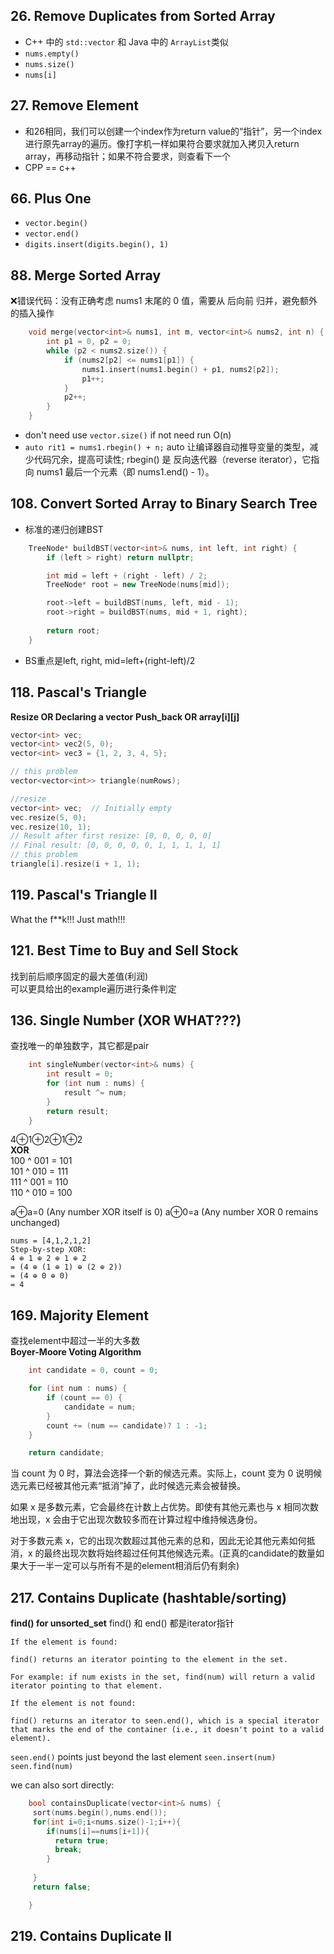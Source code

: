 ## 26. Remove Duplicates from Sorted Array
- C++ 中的 `std::vector` 和 Java 中的 `ArrayList`类似
- `nums.empty()`
- `nums.size()`
- `nums[i]`

## 27. Remove Element
- 和26相同，我们可以创建一个index作为return value的“指针”，另一个index进行原先array的遍历。像打字机一样如果符合要求就加入拷贝入return array，再移动指针；如果不符合要求，则查看下一个
- CPP == c++

## 66. Plus One
- `vector.begin()`
- `vector.end()`
- `digits.insert(digits.begin(), 1)`

## 88. Merge Sorted Array
❌错误代码：没有正确考虑 nums1 末尾的 0 值，需要从 后向前 归并，避免额外的插入操作
```c++
    void merge(vector<int>& nums1, int m, vector<int>& nums2, int n) {
        int p1 = 0, p2 = 0;
        while (p2 < nums2.size()) {
            if (nums2[p2] <= nums1[p1]) {
                nums1.insert(nums1.begin() + p1, nums2[p2]);
                p1++;
            }
            p2++;
        }
    }
```
- don't need use `vector.size()` if not need run O(n)
- `auto rit1 = nums1.rbegin() + n;` auto 让编译器自动推导变量的类型，减少代码冗余，提高可读性; rbegin() 是 反向迭代器（reverse iterator），它指向 nums1 最后一个元素（即 nums1.end() - 1）。

## 108. Convert Sorted Array to Binary Search Tree
- 标准的递归创建BST
```cpp
    TreeNode* buildBST(vector<int>& nums, int left, int right) {
        if (left > right) return nullptr;

        int mid = left + (right - left) / 2;
        TreeNode* root = new TreeNode(nums[mid]);

        root->left = buildBST(nums, left, mid - 1);
        root->right = buildBST(nums, mid + 1, right);
        
        return root;
    }
```
- BS重点是left, right, mid=left+(right-left)/2

## 118. Pascal's Triangle
**Resize OR Declaring a vector**
**Push_back OR array[i][j]**
```cpp
vector<int> vec;
vector<int> vec2(5, 0);
vector<int> vec3 = {1, 2, 3, 4, 5};

// this problem
vector<vector<int>> triangle(numRows);

//resize
vector<int> vec;  // Initially empty
vec.resize(5, 0);
vec.resize(10, 1);
// Result after first resize: [0, 0, 0, 0, 0]
// Final result: [0, 0, 0, 0, 0, 1, 1, 1, 1, 1]
// this problem
triangle[i].resize(i + 1, 1);
```

## 119. Pascal's Triangle II
What the f**k!!!
Just math!!!

## 121. Best Time to Buy and Sell Stock
找到前后顺序固定的最大差值(利润)    
可以更具给出的example遍历进行条件判定    

## 136. Single Number (XOR WHAT???)
查找唯一的单独数字，其它都是pair  
```CPP
    int singleNumber(vector<int>& nums) {
        int result = 0;
        for (int num : nums) {
            result ^= num;
        }
        return result;
    }
```
4⊕1⊕2⊕1⊕2  
**XOR**    
100 ^ 001 = 101  
101 ^ 010 = 111  
111 ^ 001 = 110  
110 ^ 010 = 100  

a⊕a=0 (Any number XOR itself is 0)
a⊕0=a (Any number XOR 0 remains unchanged)

```
nums = [4,1,2,1,2]
Step-by-step XOR:
4 ⊕ 1 ⊕ 2 ⊕ 1 ⊕ 2
= (4 ⊕ (1 ⊕ 1) ⊕ (2 ⊕ 2))
= (4 ⊕ 0 ⊕ 0)
= 4
```

## 169. Majority Element
查找element中超过一半的大多数  
**Boyer-Moore Voting Algorithm**
```cpp
    int candidate = 0, count = 0;

    for (int num : nums) {
        if (count == 0) {
            candidate = num;
        }
        count += (num == candidate)? 1 : -1;
    }

    return candidate;
```
当 count 为 0 时，算法会选择一个新的候选元素。实际上，count 变为 0 说明候选元素已经被其他元素“抵消”掉了，此时候选元素会被替换。

如果 x 是多数元素，它会最终在计数上占优势。即使有其他元素也与 x 相同次数地出现，x 会由于它出现次数较多而在计算过程中维持候选身份。

对于多数元素 x，它的出现次数超过其他元素的总和，因此无论其他元素如何抵消，x 的最终出现次数将始终超过任何其他候选元素。(正真的candidate的数量如果大于一半一定可以与所有不是的element相消后仍有剩余)  

## 217. Contains Duplicate (hashtable/sorting)
**find() for unsorted_set**
find() 和 end() 都是iterator指针
```
If the element is found:

find() returns an iterator pointing to the element in the set.

For example: if num exists in the set, find(num) will return a valid iterator pointing to that element.

If the element is not found:

find() returns an iterator to seen.end(), which is a special iterator that marks the end of the container (i.e., it doesn't point to a valid element).
```
`seen.end()` points just beyond the last element
`seen.insert(num)`
`seen.find(num)`

we can also sort directly:
```cpp
    bool containsDuplicate(vector<int>& nums) {
     sort(nums.begin(),nums.end());
     for(int i=0;i<nums.size()-1;i++){
        if(nums[i]==nums[i+1]){
          return true;
          break;
        }
        
     }
     return false;

    }
```
## 219. Contains Duplicate II